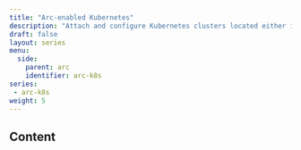 ```yaml
---
title: "Arc-enabled Kubernetes"
description: "Attach and configure Kubernetes clusters located either inside or outside Azure."
draft: false
layout: series
menu:
  side:
    parent: arc
    identifier: arc-k8s
series:
 - arc-k8s
weight: 5
---
```


## Content
